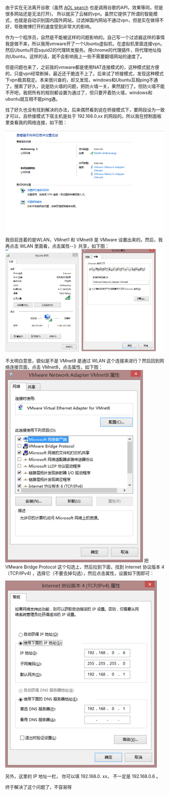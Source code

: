 由于实在无法离开谷歌（虽然 [AOL search](http://search.aol.com/aol/search?enabled_terms=&s_it=comsearch&q=china&s_chn=prt_aol20) 也是调用谷歌的API，效果等同，但是很多网站还是无法打开)， 所以就买了云梯的vpn。虽然它提供了所谓的智能模式，也就是自动识别国内国外网站，过滤掉国内网站不通过vpn，但是实在做得不好，导致微博打开的速度受到非常大的影响。

作为一个程序员，自然是不能被这样的问题影响的。自己写一个过滤器这样的事情我是做不来，所以我用vmware开了一个Ubuntu虚拟机，在虚拟机里面连接vpn。然后Ubuntu开启squid2的代理转发服务。用chrome的代理插件，将代理地址指向Ubuntu。这样的话，就不会影响我上一些不需要翻墙网站的速度了。

但是问题也来了，之前我的vmware都是使用NAT连接模式的，这种模式挺方便的，只是vpn经常断掉，最近还干脆连不上了。后来试了桥接模式，发现这种模式下vpn极其稳定。本来很兴奋的，却又发现，windows和Ubuntu互相ping不通了。搜索了好久，说是防火墙的问题，把防火墙一关，果然就行了。但防火墙不能不开吧，我把所有的规则都设置为通过了，但只要开着防火墙，windows和ubuntu就互相不能ping通。

找了好久也没有找到解决的办法，后来偶然看到说在桥接模式下，要网段设为一致才可以，且桥接模式下宿主机是处于 192.168.0.xx 的网段的。所以我在控制面板里查看我的网络连接，如下图：

![网络连接](https://raw.githubusercontent.com/shahuwang/images/master/%E8%AE%A1%E7%AE%97%E6%9C%BA%E6%9D%82%E7%9F%A5/1.png)

我目前连着的是WLAN，VMnet1 和 VMnet8 是 VMware 设置出来的。然后，我再点击 WLAN 里面看，点击属性--》共享，如下图：
![连接状态](https://raw.githubusercontent.com/shahuwang/images/master/%E8%AE%A1%E7%AE%97%E6%9C%BA%E6%9D%82%E7%9F%A5/2.png)

不太明白意思，貌似是不是 VMnet8 是通过 WLAN 这个连接来进行？然后回到网络连接页面，点击 VMnet8，点击属性，如下图：
![vmnet8](https://raw.githubusercontent.com/shahuwang/images/master/%E8%AE%A1%E7%AE%97%E6%9C%BA%E6%9D%82%E7%9F%A5/3.png)
把 VMware Bridge Protocol 这个勾选上，然后拉到下面，找到 Internet 协议版本 4（TCP/IPv4) ，选择它（不要去掉勾选），然后点击属性，设置如下图即可：

![ip设置](https://raw.githubusercontent.com/shahuwang/images/master/%E8%AE%A1%E7%AE%97%E6%9C%BA%E6%9D%82%E7%9F%A5/4.png)

另外，这里的 IP 地址一栏， 你可以填 192.168.0. xx， 不一定是 192.168.0.6 。

终于解决了这个问题了，不容易呀